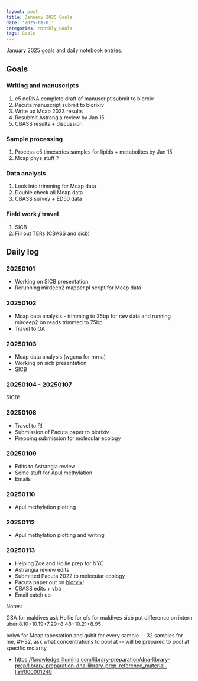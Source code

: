 ```yaml
---
layout: post
title: January 2025 Goals
date: '2025-01-01'
categories: Monthly_Goals
tags: Goals
---
```


January 2025 goals and daily notebook entries.

## Goals  

### Writing and manuscripts 

1. e5 ncRNA complete draft of manuscript submit to biorxiv 
2. Pacuta manuscript submit to biorixiv
3. Write up Mcap 2023 results 
4. Resubmit Astrangia review by Jan 15 
5. CBASS results + discussion 

### Sample processing

1. Process e5 timeseries samples for lipids + metabolites by Jan 15
2. Mcap phys stuff ?

### Data analysis

1. Look into trimming for Mcap data
2. Double check all Mcap data 
3. CBASS survey + ED50 data

### Field work / travel 

1. SICB 
2. Fill out TERs (CBASS and sicb)

## Daily log 

### 20250101

- Working on SICB presentation 
- Rerunning mirdeep2 mapper.pl script for Mcap data 

### 20250102

- Mcap data analysis - trimming to 35bp for raw data and running mirdeep2 on reads trimmed to 75bp
- Travel to GA

### 20250103

- Mcap data analysis (wgcna for mrna)
- Working on sicb presentation 
- SICB

### 20250104 - 20250107

SICB! 

### 20250108

- Travel to RI
- Submission of Pacuta paper to biorixiv 
- Prepping submission for molecular ecology 

### 20250109

- Edits to Astrangia review 
- Some stuff for Apul methylation 
- Emails 

### 20250110

- Apul methylation plotting 

### 20250112

- Apul methylation plotting and writing 

### 20250113

- Helping Zoe and Hollie prep for NYC 
- Astrangia review edits 
- Submitted Pacuta 2022 to molecular ecology 
- Pacuta paper out on [biorvix](https://www.biorxiv.org/content/10.1101/2025.01.08.632024v1)!
- CBASS edits + vba 
- Email catch up



Notes: 

GSA for maldives 
ask Hollie for cfs for maldives 
sicb put difference on intern 
uber:8.10+10.19+7.29+8.48+10.21+8.95

polyA for Mcap 
tapestation and qubit for every sample -- 32 samples for me, #1-32, ask what concentrations to pool at -- will be prepared to pool at specific molarity 
- https://knowledge.illumina.com/library-preparation/dna-library-prep/library-preparation-dna-library-prep-reference_material-list/000001240 

